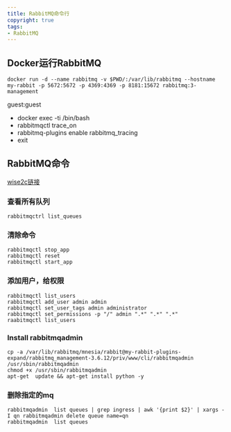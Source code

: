 ```yaml
---
title: RabbitMQ命令行
copyright: true
tags:
- RabbitMQ
---
```


## Docker运行RabbitMQ
```shell
docker run -d --name rabbitmq -v $PWD/:/var/lib/rabbitmq --hostname my-rabbit -p 5672:5672 -p 4369:4369 -p 8181:15672 rabbitmq:3-management
```

<!--more-->
guest:guest

- docker exec -ti <rabbitmq> /bin/bash
- rabbitmqctl trace_on
- rabbitmq-plugins enable rabbitmq_tracing
- exit

## RabbitMQ命令

[wise2c链接](https://gitee.com/wisecloud/xing/blob/master/doc/starting_cn.md)

### 查看所有队列

```shell
rabbitmqctrl list_queues
```

### 清除命令

```shell
rabbitmqctl stop_app
rabbitmqctl reset
rabbitmqctl start_app
```

### 添加用户，给权限

```shell
rabbitmqctl list_users
rabbitmqctl add_user admin admin
rabbitmqctl set_user_tags admin administrator
rabbitmqctl set_permissions -p "/" admin ".*" ".*" ".*"
raabitmqctl list_users
```

### Install rabbitmqadmin

```shell
cp -a /var/lib/rabbitmq/mnesia/rabbit@my-rabbit-plugins-expand/rabbitmq_management-3.6.12/priv/www/cli/rabbitmqadmin /usr/sbin/rabbitmqadmin
chmod +x /usr/sbin/rabbitmqadmin
apt-get  update && apt-get install python -y
```

### 删除指定的mq

```shell
rabbitmqadmin  list queues | grep ingress | awk '{print $2}' | xargs -I qn rabbitmqadmin delete queue name=qn
rabbitmqadmin  list queues
```

